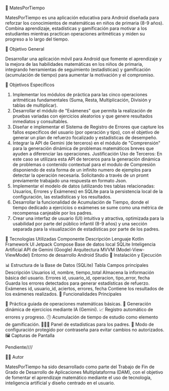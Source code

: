 📱 MatesPorTiempo

MatesPorTiempo es una aplicación educativa para Android diseñada para reforzar los conocimientos de matemáticas en niños de primaria (8-9 años).
Combina aprendizaje, estadísticas y gamificación para motivar a los estudiantes mientras practican operaciones aritméticas y miden su progreso a lo largo del tiempo.

🎯 Objetivo General

Desarrollar una aplicación móvil para Android que fomente el aprendizaje y la mejora de las habilidades matemáticas en los niños de primaria, integrando herramientas de seguimiento (estadísticas) y gamificación (acumulación de tiempo) para aumentar la motivación y el compromiso.

🧩 Objetivos Específicos

1. Implementar los módulos de práctica para las cinco operaciones aritméticas fundamentales (Suma, Resta, Multiplicación, División y tablas de multiplicar).
2. Desarrollar el módulo de "Exámenes" que permita la realización de pruebas variadas con ejercicios aleatorios y que genere resultados inmediatos y consultables.
3. Diseñar e implementar el Sistema de Registro de Errores que capture los fallos específicos del usuario (por operación y tipo), con el objetivo de generar un plan de refuerzo focalizado y estadísticas de desempeño.
4. Integrar la API de Gemini (de terceros) en el módulo de "Comprensión" para la generación dinámica de problemas matemáticos breves que ayuden a diferenciar las operaciones. Justificación Uso de Terceros: En este caso se utilizara esta API de terceros para la generación dinámica de problemas o contenido contextual para el modulo de Compresión disponiendo de esta forma de un infinito numero de ejemplos para detectar la operación necesaria. Solicitando a través de un promt previamente trabajado una respuesta en formato Json.
5. Implementar el modelo de datos (utilizando tres tablas relacionadas: Usuarios, Errores y Exámenes) en SQLite para la persistencia local de la configuración, las estadísticas y los resultados.
6. Desarrollar la funcionalidad de Acumulación de Tiempo, donde el tiempo dedicado a ejercicios o exámenes se sume como una métrica de recompensa canjeable por los padres.
7. Crear una interfaz de usuario (UI) intuitiva y atractiva, optimizada para la usabilidad por parte del público infantil (8-9 años) y una sección separada para la visualización de estadísticas por parte de los padres.

🧠 Tecnologías Utilizadas
Componente	Descripción
Lenguaje	Kotlin
Framework UI	Jetpack Compose
Base de datos local	SQLite
Inteligencia Artificial	API de Gemini (Google)
Arquitectura	MVVM (Model-View-ViewModel)
Entorno de desarrollo	Android Studio
🚀 Instalación y Ejecución

📊 Estructura de la Base de Datos (SQLite)
Tabla	Campos principales	Descripción
Usuarios	id, nombre, tiempo_total	Almacena la información básica del usuario.
Errores	id, usuario_id, operacion, tipo_error, fecha	Guarda los errores detectados para generar estadísticas de refuerzo.
Exámenes	id, usuario_id, aciertos, errores, fecha	Contiene los resultados de los exámenes realizados.
🧮 Funcionalidades Principales

🔢 Práctica guiada de operaciones matemáticas básicas.
🧠 Generación dinámica de ejercicios mediante IA (Gemini).
📈 Registro automático de errores y progreso.
🕒 Acumulación de tiempo de estudio como elemento de gamificación.
👨‍👩‍👧 Panel de estadísticas para los padres.
🔐 Modo de configuración protegido por contraseña para evitar cambios no autorizados.
🖼️ Capturas de Pantalla

Pendiente////

👩‍🏫 Autor

MatesPorTiempo ha sido desarrollado como parte del Trabajo de Fin de Grado de Desarrollo de Aplicaciones Multiplataforma (DAM), con el objetivo de fomentar el aprendizaje matemático mediante el uso de tecnología, inteligencia artificial y diseño centrado en el usuario.

